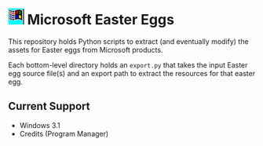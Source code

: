 
# ![Windows flag waving in the digital wind](https://raw.githubusercontent.com/npjg/microsoft-easter-eggs/main/examples/Windows%20Flag.gif) Microsoft Easter Eggs
This repository holds Python scripts to extract (and eventually modify)
the assets for Easter eggs from Microsoft products.

Each bottom-level directory holds an `export.py` that takes the input 
Easter egg source file(s) and an export path to extract the resources
for that easter egg.

## Current Support
 - Windows 3.1
  - Credits (Program Manager)
